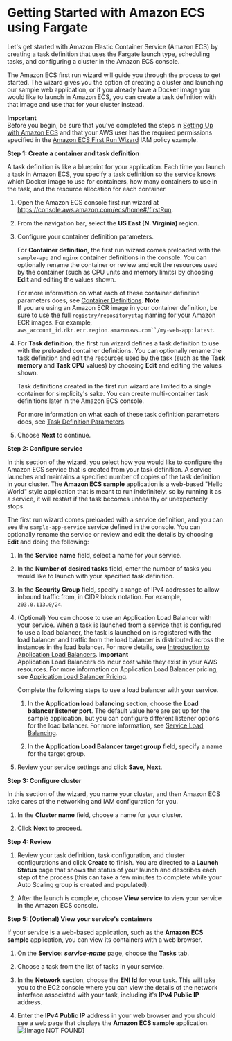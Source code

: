 # Getting Started with Amazon ECS using Fargate<a name="ECS_GetStarted"></a>

Let's get started with Amazon Elastic Container Service \(Amazon ECS\) by creating a task definition that uses the Fargate launch type, scheduling tasks, and configuring a cluster in the Amazon ECS console\.

The Amazon ECS first run wizard will guide you through the process to get started\. The wizard gives you the option of creating a cluster and launching our sample web application, or if you already have a Docker image you would like to launch in Amazon ECS, you can create a task definition with that image and use that for your cluster instead\.

**Important**  
Before you begin, be sure that you've completed the steps in [Setting Up with Amazon ECS](get-set-up-for-amazon-ecs.md) and that your AWS user has the required permissions specified in the [Amazon ECS First Run Wizard](IAMPolicyExamples.md#first-run-permissions) IAM policy example\.<a name="first-run-create-task-def"></a>

**Step 1: Create a container and task definition**

A task definition is like a blueprint for your application\. Each time you launch a task in Amazon ECS, you specify a task definition so the service knows which Docker image to use for containers, how many containers to use in the task, and the resource allocation for each container\.

1. Open the Amazon ECS console first run wizard at [https://console\.aws\.amazon\.com/ecs/home\#/firstRun](https://console.aws.amazon.com/ecs/home#/firstRun)\.

1. From the navigation bar, select the **US East \(N\. Virginia\)** region\.

1. Configure your container definition parameters\. 

   For **Container definition**, the first run wizard comes preloaded with the `sample-app` and `nginx` container definitions in the console\. You can optionally rename the container or review and edit the resources used by the container \(such as CPU units and memory limits\) by choosing **Edit** and editing the values shown\.

   For more information on what each of these container definition parameters does, see [Container Definitions](task_definition_parameters.md#container_definitions)\.
**Note**  
If you are using an Amazon ECR image in your container definition, be sure to use the full `registry/repository:tag` naming for your Amazon ECR images\. For example, `aws_account_id.dkr.ecr.region.amazonaws.com``/my-web-app:latest`\.

1. For **Task definition**, the first run wizard defines a task definition to use with the preloaded container definitions\. You can optionally rename the task definition and edit the resources used by the task \(such as the **Task memory** and **Task CPU** values\) by choosing **Edit** and editing the values shown\.

   Task definitions created in the first run wizard are limited to a single container for simplicity's sake\. You can create multi\-container task definitions later in the Amazon ECS console\.

   For more information on what each of these task definition parameters does, see [Task Definition Parameters](task_definition_parameters.md)\.

1. Choose **Next** to continue\.

**Step 2: Configure service**

In this section of the wizard, you select how you would like to configure the Amazon ECS service that is created from your task definition\. A service launches and maintains a specified number of copies of the task definition in your cluster\. The **Amazon ECS sample** application is a web\-based "Hello World" style application that is meant to run indefinitely, so by running it as a service, it will restart if the task becomes unhealthy or unexpectedly stops\.

The first run wizard comes preloaded with a service definition, and you can see the `sample-app-service` service defined in the console\. You can optionally rename the service or review and edit the details by choosing **Edit** and doing the following:

1. In the **Service name** field, select a name for your service\.

1. In the **Number of desired tasks** field, enter the number of tasks you would like to launch with your specified task definition\.

1. In the **Security Group** field, specify a range of IPv4 addresses to allow inbound traffic from, in CIDR block notation\. For example, `203.0.113.0/24`\.

1. \(Optional\) You can choose to use an Application Load Balancer with your service\. When a task is launched from a service that is configured to use a load balancer, the task is launched on is registered with the load balancer and traffic from the load balancer is distributed across the instances in the load balancer\. For more details, see [Introduction to Application Load Balancers](http://docs.aws.amazon.com/elasticloadbalancing/latest/application/introduction.html)\.
**Important**  
Application Load Balancers do incur cost while they exist in your AWS resources\. For more information on Application Load Balancer pricing, see [Application Load Balancer Pricing](http://aws.amazon.com/elasticloadbalancing/applicationloadbalancer/pricing/)\.

   Complete the following steps to use a load balancer with your service\.

   1. In the **Application load balancing** section, choose the **Load balancer listener port**\. The default value here are set up for the sample application, but you can configure different listener options for the load balancer\. For more information, see [Service Load Balancing](service-load-balancing.md)\.

   1. In the **Application Load Balancer target group** field, specify a name for the target group\.

1. Review your service settings and click **Save**, **Next**\.

**Step 3: Configure cluster**

In this section of the wizard, you name your cluster, and then Amazon ECS take cares of the networking and IAM configuration for you\.

1. In the **Cluster name** field, choose a name for your cluster\.

1. Click **Next** to proceed\.

**Step 4: Review**

1. Review your task definition, task configuration, and cluster configurations and click **Create** to finish\. You are directed to a **Launch Status** page that shows the status of your launch and describes each step of the process \(this can take a few minutes to complete while your Auto Scaling group is created and populated\)\.

1. After the launch is complete, choose **View service** to view your service in the Amazon ECS console\.

**Step 5: \(Optional\) View your service's containers**

If your service is a web\-based application, such as the **Amazon ECS sample** application, you can view its containers with a web browser\.

1. On the **Service: *service\-name*** page, choose the **Tasks** tab\.

1. Choose a task from the list of tasks in your service\.

1. In the **Network** section, choose the **ENI Id** for your task\. This will take you to the EC2 console where you can view the details of the network interface associated with your task, including it's **IPv4 Public IP** address\.

1. Enter the **IPv4 Public IP** address in your web browser and you should see a web page that displays the **Amazon ECS sample** application\.  
![\[Image NOT FOUND\]](http://docs.aws.amazon.com/AmazonECS/latest/developerguide/images/ECS_Sample_Application.png)